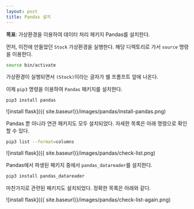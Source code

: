 ```yaml
---
layout: post
title: Pandas 설치
---
```


**목표**: 가상환경을 이용하여 데이터 처리 패키지 Pandas를 설치한다.

먼저, 이전에 만들었던 `Stock` 가상환경을 실행한다. 해당 디렉토리로 가서 `source` 명령을 이용한다.
```bash
source bin/activate
```
가상환경이 실행되면서 `(Stock)`이라는 글자가 쉘 프롬프트 앞에 나온다.

이제 `pip3` 명령을 이용하여 `Pandas` 패키지를 설치한다.

```bash
pip3 install pandas
```

![install flask]({{ site.baseurl}}/images/pandas/install-pandas.png)

Pandas 뿐 아니라 연관 패키지도 모두 설치되었다. 자세한 목록은 아래 명령으로 확인할 수 있다.

```bash
pip3 list --format=columns
```

![install flask]({{ site.baseurl}}/images/pandas/check-list.png)

Pandas에서 파생된 패키지 중에서 ```pandas_datareader```를 설치한다.

```bash
pip3 install pandas_datareader
```

마찬가지로 관련된 패키지도 설치되었다. 정확한 목록은 아래와 같다.

![install flask]({{ site.baseurl}}/images/pandas/check-list-again.png)


